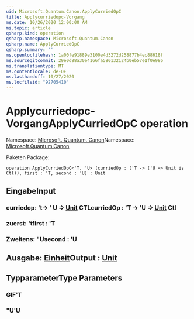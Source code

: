 ```yaml
---
uid: Microsoft.Quantum.Canon.ApplyCurriedOpC
title: Applycurriedopc-Vorgang
ms.date: 10/26/2020 12:00:00 AM
ms.topic: article
qsharp.kind: operation
qsharp.namespace: Microsoft.Quantum.Canon
qsharp.name: ApplyCurriedOpC
qsharp.summary: ''
ms.openlocfilehash: 1a00fe91889e3100e4d3272d258877b4ec88618f
ms.sourcegitcommit: 29e0d88a30e4166fa580132124b0eb57e1f0e986
ms.translationtype: MT
ms.contentlocale: de-DE
ms.lasthandoff: 10/27/2020
ms.locfileid: "92705410"
---
```

# <a name="applycurriedopc-operation"></a><span data-ttu-id="0b191-102">Applycurriedopc-Vorgang</span><span class="sxs-lookup"><span data-stu-id="0b191-102">ApplyCurriedOpC operation</span></span>

<span data-ttu-id="0b191-103">Namespace: [Microsoft. Quantum. Canon](xref:Microsoft.Quantum.Canon)</span><span class="sxs-lookup"><span data-stu-id="0b191-103">Namespace: [Microsoft.Quantum.Canon](xref:Microsoft.Quantum.Canon)</span></span>

<span data-ttu-id="0b191-104">Paketen [](https://nuget.org/packages/)</span><span class="sxs-lookup"><span data-stu-id="0b191-104">Package: [](https://nuget.org/packages/)</span></span>




```qsharp
operation ApplyCurriedOpC<'T, 'U> (curriedOp : ('T -> ('U => Unit is Ctl)), first : 'T, second : 'U) : Unit
```


## <a name="input"></a><span data-ttu-id="0b191-105">Eingabe</span><span class="sxs-lookup"><span data-stu-id="0b191-105">Input</span></span>

### <a name="curriedop--t---u--unit-ctl"></a><span data-ttu-id="0b191-106">curriedop: 't-> ' U => [Unit](xref:microsoft.quantum.lang-ref.unit) CTL</span><span class="sxs-lookup"><span data-stu-id="0b191-106">curriedOp : 'T -> 'U => [Unit](xref:microsoft.quantum.lang-ref.unit) Ctl</span></span>




### <a name="first--t"></a><span data-ttu-id="0b191-107">zuerst: 't</span><span class="sxs-lookup"><span data-stu-id="0b191-107">first : 'T</span></span>




### <a name="second--u"></a><span data-ttu-id="0b191-108">Zweitens: "U</span><span class="sxs-lookup"><span data-stu-id="0b191-108">second : 'U</span></span>





## <a name="output--unit"></a><span data-ttu-id="0b191-109">Ausgabe: [Einheit](xref:microsoft.quantum.lang-ref.unit)</span><span class="sxs-lookup"><span data-stu-id="0b191-109">Output : [Unit](xref:microsoft.quantum.lang-ref.unit)</span></span>



## <a name="type-parameters"></a><span data-ttu-id="0b191-110">Typparameter</span><span class="sxs-lookup"><span data-stu-id="0b191-110">Type Parameters</span></span>

### <a name="t"></a><span data-ttu-id="0b191-111">GIF</span><span class="sxs-lookup"><span data-stu-id="0b191-111">'T</span></span>


### <a name="u"></a><span data-ttu-id="0b191-112">"U</span><span class="sxs-lookup"><span data-stu-id="0b191-112">'U</span></span>

